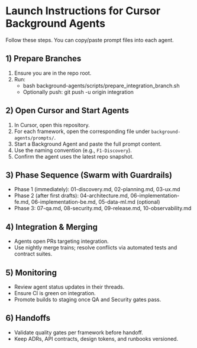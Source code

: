 # Launch Instructions for Cursor Background Agents

Follow these steps. You can copy/paste prompt files into each agent.

## 1) Prepare Branches
1. Ensure you are in the repo root.
2. Run:
   - bash background-agents/scripts/prepare_integration_branch.sh
   - Optionally push: git push -u origin integration

## 2) Open Cursor and Start Agents
1. In Cursor, open this repository.
2. For each framework, open the corresponding file under `background-agents/prompts/`.
3. Start a Background Agent and paste the full prompt content.
4. Use the naming convention (e.g., `F1-Discovery`).
5. Confirm the agent uses the latest repo snapshot.

## 3) Phase Sequence (Swarm with Guardrails)
- Phase 1 (immediately): 01-discovery.md, 02-planning.md, 03-ux.md
- Phase 2 (after first drafts): 04-architecture.md, 06-implementation-fe.md, 06-implementation-be.md, 05-data-ml.md (optional)
- Phase 3: 07-qa.md, 08-security.md, 09-release.md, 10-observability.md

## 4) Integration & Merging
- Agents open PRs targeting integration.
- Use nightly merge trains; resolve conflicts via automated tests and contract suites.

## 5) Monitoring
- Review agent status updates in their threads.
- Ensure CI is green on integration.
- Promote builds to staging once QA and Security gates pass.

## 6) Handoffs
- Validate quality gates per framework before handoff.
- Keep ADRs, API contracts, design tokens, and runbooks versioned.

